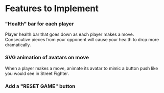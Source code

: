 # Features to Implement
### "Health" bar for each player
Player health bar that goes down as each player makes a move.
Consecutive pieces from your opponent will cause your health to drop more dramatically.

### SVG animation of avatars on move 
When a player makes a move, animate its avatar to mimic a button push like you would see in Street Fighter.

### Add a "RESET GAME" button 